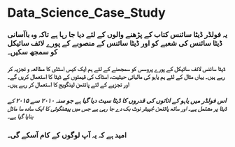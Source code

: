 # Data_Science_Case_Study

### یہ فولڈر ڈیٹا سائنس کتاب کے پڑھنے والوں کے لئے دیا جا رہا ہے تاکہ وہ باآسانی ڈیٹا سائنس کی شعبے کو اور ڈیٹا سائنس کے منصوبے کے پورے لائف سائیکل کو سمجھ سکیں۔

#### ڈیٹا سائنس لائف سائیکل کے پورے پروسس کو سمجھنے کے لئے ہم ایک کیس اسٹڈی کا مطالعہ و تجزیہ کر رہے ہیں۔ یہاں مثال کے لئے ہم یاہو کی مالیاتی حیثیت، اسٹاک کی قیمتوں کے ڈیٹا کا استعمال کریں گے۔ اور تجزیے کے لئے پائتھن لینگویج کا استعمال کر رہے ہیں۔ 

##### اس فولڈر میں یاہو کے اثاثوں کی قدروں کا ڈیٹا سیٹ دیا گیا ہے جو سنہ ۲۰۱۰ سے ۲۰۱۵ کے ڈیٹا پر مشتمل ہے۔ اور ساتھ پائتھن جُپیٹر نوٹ بک دے جا رہی ہے جس میں پیشنگوئی کا ایک سادہ سا ماڈل بنایا گیا ہے۔

### امید ہے کہ یہ آپ لوگوں کے کام آسکے گی۔
